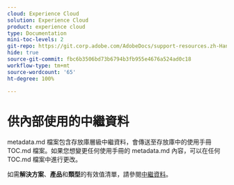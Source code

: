 ```yaml
---
cloud: Experience Cloud
solution: Experience Cloud
product: experience cloud
type: Documentation
mini-toc-levels: 2
git-repo: https://git.corp.adobe.com/AdobeDocs/support-resources.zh-Hant
hide: true
source-git-commit: fbc6b3506bd73b6794b3fb955e4676a524ad0c18
workflow-type: tm+mt
source-wordcount: '65'
ht-degree: 100%

---
```



# 供內部使用的中繼資料

metadata.md 檔案包含存放庫層級中繼資料，會傳送至存放庫中的使用手冊 TOC.md 檔案。如果您想變更任何使用手冊的 metadata.md 內容，可以在任何 TOC.md 檔案中進行更改。

如需&#x200B;**解決方案**、**產品**&#x200B;和&#x200B;**類型**&#x200B;的有效值清單，請參閱[中繼資料](https://experienceleague.adobe.com/docs/authoring-guide-exl/using/editing/user-guide-setup/metadata.html?lang=en)。

